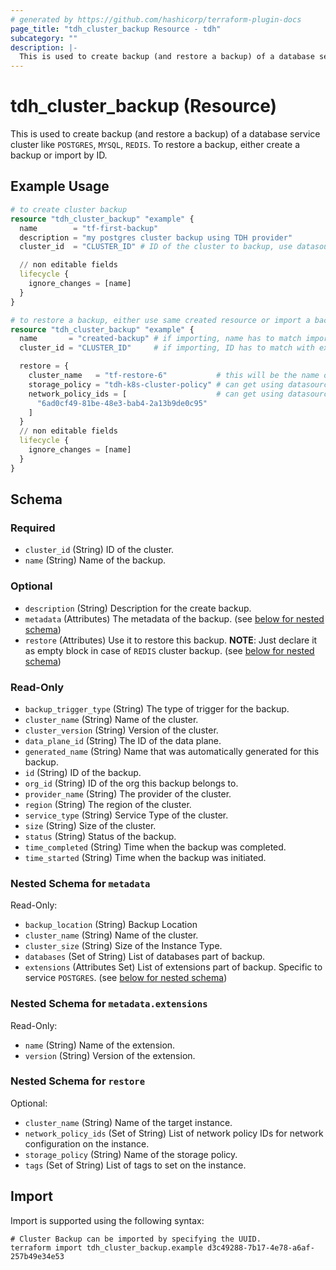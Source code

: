 ```yaml
---
# generated by https://github.com/hashicorp/terraform-plugin-docs
page_title: "tdh_cluster_backup Resource - tdh"
subcategory: ""
description: |-
  This is used to create backup (and restore a backup) of a database service cluster like POSTGRES, MYSQL, REDIS. To restore a backup, either create a backup or import by ID.
---
```


# tdh_cluster_backup (Resource)

This is used to create backup (and restore a backup) of a database service cluster like `POSTGRES`, `MYSQL`, `REDIS`. To restore a backup, either create a backup or import by ID.

## Example Usage

```terraform
# to create cluster backup
resource "tdh_cluster_backup" "example" {
  name        = "tf-first-backup"
  description = "my postgres cluster backup using TDH provider"
  cluster_id  = "CLUSTER_ID" # ID of the cluster to backup, use datasource "tdh_clusters" to see available clusters

  // non editable fields
  lifecycle {
    ignore_changes = [name]
  }
}

# to restore a backup, either use same created resource or import a backup using backup ID. Then initialize the restore config like so:
resource "tdh_cluster_backup" "example" {
  name       = "created-backup" # if importing, name has to match imported backup name
  cluster_id = "CLUSTER_ID"     # if importing, ID has to match with existing state

  restore = {
    cluster_name   = "tf-restore-6"           # this will be the name of cluster that will be created with this restore. Not Applicable for "REDIS"
    storage_policy = "tdh-k8s-cluster-policy" # can get using datasource "tdh_storage_policies". Not Applicable for "REDIS"
    network_policy_ids = [                    # can get using datasource "tdh_network_policies"
      "6ad0cf49-81be-48e3-bab4-2a13b9de0c95"
    ]
  }
  // non editable fields
  lifecycle {
    ignore_changes = [name]
  }
}
```

<!-- schema generated by tfplugindocs -->
## Schema

### Required

- `cluster_id` (String) ID of the cluster.
- `name` (String) Name of the backup.

### Optional

- `description` (String) Description for the create backup.
- `metadata` (Attributes) The metadata of the backup. (see [below for nested schema](#nestedatt--metadata))
- `restore` (Attributes) Use it to restore this backup. **NOTE**: Just declare it as empty block in case of `REDIS` cluster backup. (see [below for nested schema](#nestedatt--restore))

### Read-Only

- `backup_trigger_type` (String) The type of trigger for the backup.
- `cluster_name` (String) Name of the cluster.
- `cluster_version` (String) Version of the cluster.
- `data_plane_id` (String) The ID of the data plane.
- `generated_name` (String) Name that was automatically generated for this backup.
- `id` (String) ID of the backup.
- `org_id` (String) ID of the org this backup belongs to.
- `provider_name` (String) The provider of the cluster.
- `region` (String) The region of the cluster.
- `service_type` (String) Service Type of the cluster.
- `size` (String) Size of the cluster.
- `status` (String) Status of the backup.
- `time_completed` (String) Time when the backup was completed.
- `time_started` (String) Time when the backup was initiated.

<a id="nestedatt--metadata"></a>
### Nested Schema for `metadata`

Read-Only:

- `backup_location` (String) Backup Location
- `cluster_name` (String) Name of the cluster.
- `cluster_size` (String) Size of the Instance Type.
- `databases` (Set of String) List of databases part of backup.
- `extensions` (Attributes Set) List of extensions part of backup. Specific to service `POSTGRES`. (see [below for nested schema](#nestedatt--metadata--extensions))

<a id="nestedatt--metadata--extensions"></a>
### Nested Schema for `metadata.extensions`

Read-Only:

- `name` (String) Name of the extension.
- `version` (String) Version of the extension.



<a id="nestedatt--restore"></a>
### Nested Schema for `restore`

Optional:

- `cluster_name` (String) Name of the target instance.
- `network_policy_ids` (Set of String) List of network policy IDs for network configuration on the instance.
- `storage_policy` (String) Name of the storage policy.
- `tags` (Set of String) List of tags to set on the instance.

## Import

Import is supported using the following syntax:

```shell
# Cluster Backup can be imported by specifying the UUID.
terraform import tdh_cluster_backup.example d3c49288-7b17-4e78-a6af-257b49e34e53
```
